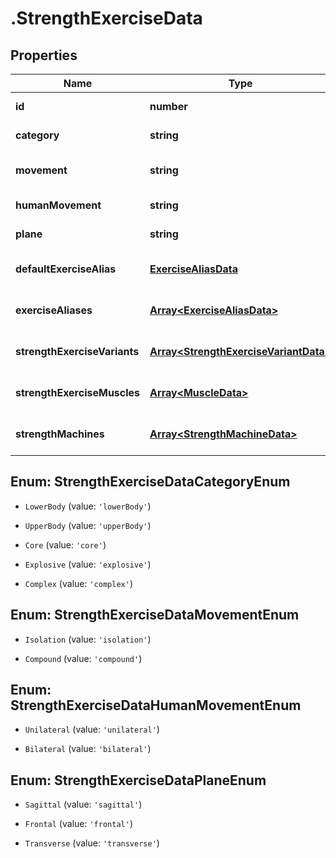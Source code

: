 # .StrengthExerciseData

## Properties

Name | Type | Description | Notes
------------ | ------------- | ------------- | -------------
**id** | **number** |  | [default to undefined]
**category** | **string** |  | [default to undefined]
**movement** | **string** |  | [optional] [default to undefined]
**humanMovement** | **string** |  | [default to undefined]
**plane** | **string** |  | [default to undefined]
**defaultExerciseAlias** | [**ExerciseAliasData**](ExerciseAliasData.md) |  | [optional] [default to undefined]
**exerciseAliases** | [**Array&lt;ExerciseAliasData&gt;**](ExerciseAliasData.md) |  | [optional] [default to undefined]
**strengthExerciseVariants** | [**Array&lt;StrengthExerciseVariantData&gt;**](StrengthExerciseVariantData.md) |  | [optional] [default to undefined]
**strengthExerciseMuscles** | [**Array&lt;MuscleData&gt;**](MuscleData.md) |  | [optional] [default to undefined]
**strengthMachines** | [**Array&lt;StrengthMachineData&gt;**](StrengthMachineData.md) |  | [optional] [default to undefined]



## Enum: StrengthExerciseDataCategoryEnum


* `LowerBody` (value: `'lowerBody'`)

* `UpperBody` (value: `'upperBody'`)

* `Core` (value: `'core'`)

* `Explosive` (value: `'explosive'`)

* `Complex` (value: `'complex'`)





## Enum: StrengthExerciseDataMovementEnum


* `Isolation` (value: `'isolation'`)

* `Compound` (value: `'compound'`)





## Enum: StrengthExerciseDataHumanMovementEnum


* `Unilateral` (value: `'unilateral'`)

* `Bilateral` (value: `'bilateral'`)





## Enum: StrengthExerciseDataPlaneEnum


* `Sagittal` (value: `'sagittal'`)

* `Frontal` (value: `'frontal'`)

* `Transverse` (value: `'transverse'`)



